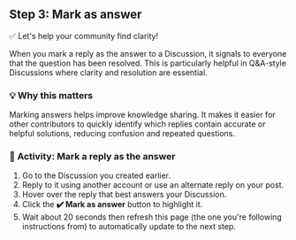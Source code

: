 <!--
  <<< Author notes: Step 3 >>>
  Start this step by acknowledging the previous step.
  Define terms and link to docs.github.com.
-->

<!--
  <<< Author notes: Step 3 >>>
  This step teaches learners how to mark a helpful reply as the answer in a GitHub Discussion.
-->

## Step 3: Mark as answer

✅ Let's help your community find clarity!

When you mark a reply as the answer to a Discussion, it signals to everyone that the question has been resolved. This is particularly helpful in Q&A-style Discussions where clarity and resolution are essential.

### 💡 Why this matters

Marking answers helps improve knowledge sharing. It makes it easier for other contributors to quickly identify which replies contain accurate or helpful solutions, reducing confusion and repeated questions.

### 💬 Activity: Mark a reply as the answer

1. Go to the Discussion you created earlier.
2. Reply to it using another account or use an alternate reply on your post.
3. Hover over the reply that best answers your Discussion.
4. Click the **✔️ Mark as answer** button to highlight it.
5. Wait about 20 seconds then refresh this page (the one you're following instructions from) to automatically update to the next step.
